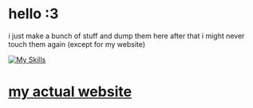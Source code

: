 # hello :3

i just make a bunch of stuff and dump them here
after that i might never touch them again (except for my website)

[![My Skills](https://skillicons.dev/icons?i=html,css,js,arduino,blender,c,cs,cpp,cloudflare,cmake,discord,discordjs,dotnet,git,github,arch,linux,ubuntu,visualstudio,vscode)](https://skillicons.dev)

# [my actual website](https://taxevaiden.pages.dev)
